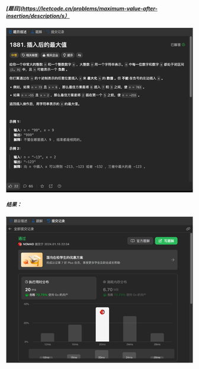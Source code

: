 ##### [题目](https://leetcode.cn/problems/maximum-value-after-insertion/description/s）
![pic](img.png)
##### 结果：
![pic](result.png)